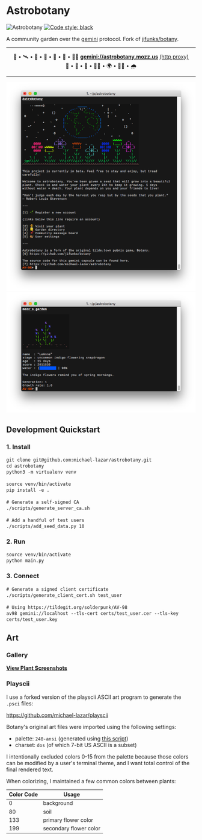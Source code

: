 # Astrobotany

![Astrobotany](https://github.com/michael-lazar/astrobotany/workflows/Astrobotany/badge.svg)
[![Code style: black](https://img.shields.io/badge/code%20style-black-000000.svg)](https://github.com/psf/black)

A community garden over the [gemini](https://gemini.circumlunar.space/) protocol. Fork of [jifunks/botany](https://github.com/jifunks/botany).

---

<p align="center">
    🌱&nbsp;•&nbsp;🛰️&nbsp;•&nbsp;🌷&nbsp;•&nbsp;🐝&nbsp;•&nbsp;🚀&nbsp;•&nbsp;🌵&nbsp;•&nbsp;👩‍🚀
    <strong><a href="gemini://astrobotany.mozz.us">gemini://astrobotany.mozz.us</a></strong>
    <a href="https://portal.mozz.us/gemini/astrobotany.mozz.us/">(http&nbsp;proxy)</a>
    🥕&nbsp;•&nbsp;🔭&nbsp;•&nbsp;🌺&nbsp;•&nbsp;👩‍🔬&nbsp;•&nbsp;🌍&nbsp;•&nbsp;👨‍🌾&nbsp;•&nbsp;🌧️
</p>

---

<p align="center">
  <img alt="screen1" src="screenshots/screen1.png"/>
  <img alt="screen2" src="screenshots/screen2.png"/>
</p>

## Development Quickstart

### 1. Install

```
git clone git@github.com:michael-lazar/astrobotany.git
cd astrobotany
python3 -m virtualenv venv

source venv/bin/activate
pip install -e .

# Generate a self-signed CA
./scripts/generate_server_ca.sh

# Add a handful of test users
./scripts/add_seed_data.py 10
```

### 2. Run

```
source venv/bin/activate
python main.py
```

### 3. Connect

```
# Generate a signed client certificate
./scripts/generate_client_cert.sh test_user

# Using https://tildegit.org/solderpunk/AV-98
av98 gemini://localhost --tls-cert certs/test_user.cer --tls-key certs/test_user.key
```

## Art

### Gallery

**[View Plant Screenshots](GALLERY.md)**

### Playscii

I use a forked version of the playscii ASCII art program to generate the ``.psci`` files:

https://github.com/michael-lazar/playscii

Botany's original art files were imported using the following settings:

- palette: ``240-ansi`` (generated using [this script](scripts/build_palette.py))
- charset: ``dos`` (of which 7-bit US ASCII is a subset)

I intentionally excluded colors 0-15 from the palette because those colors can
be modified by a user's terminal theme, and I want total control of the
final rendered text.

When colorizing, I maintained a few common colors between plants:

| Color Code | Usage |
| --- | --- |
| 0 | background |
| 80 | soil |
| 133 | primary flower color |
| 199 | secondary flower color |
